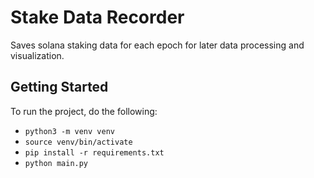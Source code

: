 # Stake Data Recorder

Saves solana staking data for each epoch for later data processing and visualization.

## Getting Started

To run the project, do the following:

* `python3 -m venv venv`
* `source venv/bin/activate`
* `pip install -r requirements.txt`
* `python main.py`